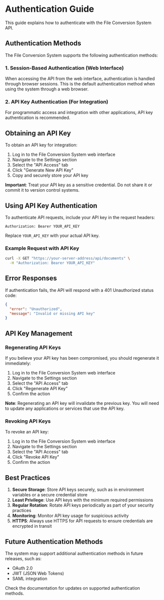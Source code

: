 # Authentication Guide

This guide explains how to authenticate with the File Conversion System API.

## Authentication Methods

The File Conversion System supports the following authentication methods:

### 1. Session-Based Authentication (Web Interface)

When accessing the API from the web interface, authentication is handled through browser sessions. This is the default authentication method when using the system through a web browser.

### 2. API Key Authentication (For Integration)

For programmatic access and integration with other applications, API key authentication is recommended.

## Obtaining an API Key

To obtain an API key for integration:

1. Log in to the File Conversion System web interface
2. Navigate to the Settings section
3. Select the "API Access" tab
4. Click "Generate New API Key"
5. Copy and securely store your API key

**Important**: Treat your API key as a sensitive credential. Do not share it or commit it to version control systems.

## Using API Key Authentication

To authenticate API requests, include your API key in the request headers:

```
Authorization: Bearer YOUR_API_KEY
```

Replace `YOUR_API_KEY` with your actual API key.

### Example Request with API Key

```bash
curl -X GET "https://your-server-address/api/documents" \
  -H "Authorization: Bearer YOUR_API_KEY"
```

## Error Responses

If authentication fails, the API will respond with a 401 Unauthorized status code:

```json
{
  "error": "Unauthorized",
  "message": "Invalid or missing API key"
}
```

## API Key Management

### Regenerating API Keys

If you believe your API key has been compromised, you should regenerate it immediately:

1. Log in to the File Conversion System web interface
2. Navigate to the Settings section
3. Select the "API Access" tab
4. Click "Regenerate API Key"
5. Confirm the action

**Note**: Regenerating an API key will invalidate the previous key. You will need to update any applications or services that use the API key.

### Revoking API Keys

To revoke an API key:

1. Log in to the File Conversion System web interface
2. Navigate to the Settings section
3. Select the "API Access" tab
4. Click "Revoke API Key"
5. Confirm the action

## Best Practices

1. **Secure Storage**: Store API keys securely, such as in environment variables or a secure credential store
2. **Least Privilege**: Use API keys with the minimum required permissions
3. **Regular Rotation**: Rotate API keys periodically as part of your security practices
4. **Monitoring**: Monitor API key usage for suspicious activity
5. **HTTPS**: Always use HTTPS for API requests to ensure credentials are encrypted in transit

## Future Authentication Methods

The system may support additional authentication methods in future releases, such as:

- OAuth 2.0
- JWT (JSON Web Tokens)
- SAML integration

Check the documentation for updates on supported authentication methods.
